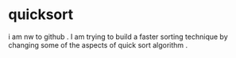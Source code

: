 # quicksort
i am nw to github . I am trying to build a faster sorting technique by changing some of the aspects  of quick sort algorithm .
